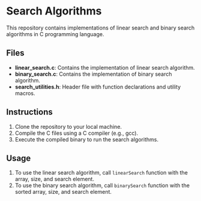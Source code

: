 # Search Algorithms

This repository contains implementations of linear search and binary search algorithms in C programming language.

## Files

- **linear_search.c**: Contains the implementation of linear search algorithm.
- **binary_search.c**: Contains the implementation of binary search algorithm.
- **search_utilities.h**: Header file with function declarations and utility macros.

## Instructions

1. Clone the repository to your local machine.
2. Compile the C files using a C compiler (e.g., gcc).
3. Execute the compiled binary to run the search algorithms.

## Usage

1. To use the linear search algorithm, call `linearSearch` function with the array, size, and search element.
2. To use the binary search algorithm, call `binarySearch` function with the sorted array, size, and search element.

